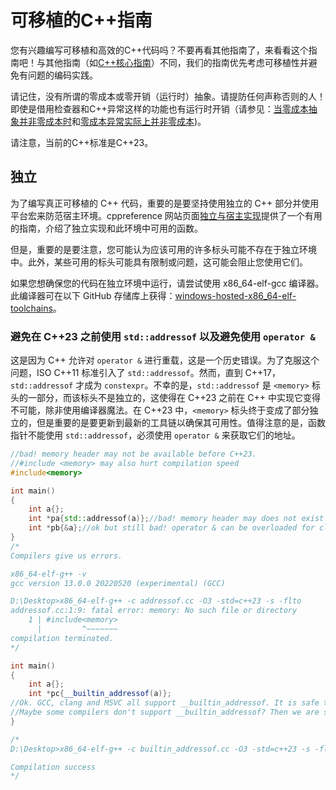 # 可移植的C++指南
您有兴趣编写可移植和高效的C++代码吗？不要再看其他指南了，来看看这个指南吧！与其他指南（如[C++核心指南](https://isocpp.github.io/CppCoreGuidelines/CppCoreGuidelines)）不同，我们的指南优先考虑可移植性并避免有问题的编码实践。

请记住，没有所谓的零成本或零开销（运行时）抽象。请提防任何声称否则的人！即使是借用检查器和C++异常这样的功能也有运行时开销（请参见：[当零成本抽象并非零成本时](https://blog.polybdenum.com/2021/08/09/when-zero-cost-abstractions-aren-t-zero-cost.html)和[零成本异常实际上并非零成本](https://devblogs.microsoft.com/oldnewthing/20220228-00/?p=106296))。

请注意，当前的C++标准是C++23。

## 独立

为了编写真正可移植的 C++ 代码，重要的是要坚持使用独立的 C++ 部分并使用平台宏来防范宿主环境。cppreference 网站页面[独立与宿主实现](https://zh.cppreference.com/w/cpp/freestanding)提供了一个有用的指南，介绍了独立实现和此环境中可用的函数。

但是，重要的是要注意，您可能认为应该可用的许多标头可能不存在于独立环境中。此外，某些可用的标头可能具有限制或问题，这可能会阻止您使用它们。

如果您想确保您的代码在独立环境中运行，请尝试使用 x86_64-elf-gcc 编译器。此编译器可在以下 GitHub 存储库上获得：[windows-hosted-x86_64-elf-toolchains](https://github.com/trcrsired/windows-hosted-x86_64-elf-toolchains)。

### 避免在 C++23 之前使用 ```std::addressof``` 以及避免使用 ```operator &```

这是因为 C++ 允许对 ```operator &``` 进行重载，这是一个历史错误。为了克服这个问题，ISO C++11 标准引入了 ```std::addressof```。然而，直到 C++17，```std::addressof``` 才成为 ```constexpr```。不幸的是，```std::addressof``` 是 ```<memory>``` 标头的一部分，而该标头不是独立的，这使得在 C++23 之前在 C++ 中实现它变得不可能，除非使用编译器魔法。在 C++23 中，```<memory>``` 标头终于变成了部分独立的，但是重要的是要更新到最新的工具链以确保其可用性。值得注意的是，函数指针不能使用 ```std::addressof```，必须使用 ```operator &``` 来获取它们的地址。

```cpp
//bad! memory header may not be available before C++23.
//#include <memory> may also hurt compilation speed
#include<memory>

int main()
{
	int a{};
	int *pa{std::addressof(a)};//bad! memory header may does not exist
	int *pb{&a};//ok but still bad! operator & can be overloaded for class object types.
}
/*
Compilers give us errors.

x86_64-elf-g++ -v
gcc version 13.0.0 20220520 (experimental) (GCC)

D:\Desktop>x86_64-elf-g++ -c addressof.cc -O3 -std=c++23 -s -flto
addressof.cc:1:9: fatal error: memory: No such file or directory
    1 | #include<memory>
      |         ^~~~~~~~
compilation terminated.
*/
```

```cpp
int main()
{
	int a{};
	int *pc{__builtin_addressof(a)};
//Ok. GCC, clang and MSVC all support __builtin_addressof. It is safe to use it.
//Maybe some compilers don't support __builtin_addressof? Then we are screwed up for sure. That is the C++ standard to blame
}

/*
D:\Desktop>x86_64-elf-g++ -c builtin_addressof.cc -O3 -std=c++23 -s -flto

Compilation success
*/

